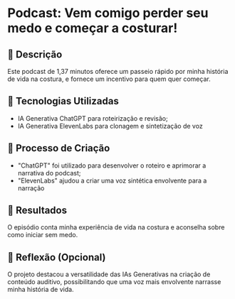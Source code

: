 # Podcast: Vem comigo perder seu medo e começar a costurar!

## 📒 Descrição
Este podcast de 1,37 minutos oferece um passeio rápido por minha história de vida na costura, e fornece um incentivo para quem quer começar.

## 🤖 Tecnologias Utilizadas
+ IA Generativa ChatGPT para roteirização e revisão;
+ IA Generativa ElevenLabs para clonagem e sintetização de voz

## 🧐 Processo de Criação
+ "ChatGPT" foi utilizado para desenvolver o roteiro e aprimorar a narrativa do podcast;
+ "ElevenLabs" ajudou a criar uma voz sintética envolvente para a narração

## 🚀 Resultados
O episódio conta minha experiência de vida na costura e aconselha sobre como iniciar sem medo.

## 💭 Reflexão (Opcional)
O projeto destacou a versatilidade das IAs Generativas na criação de conteúdo auditivo, possibilitando que uma voz mais envolvente narrasse minha história de vida.


